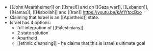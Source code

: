 - [[John Mearsheimer]] on [[Israel]] and on [[Gaza war]], [[Lebanon]], [[Hamas]], [[Hisbollah]] and [[Iran]] https://youtu.be/kAfIYtpcBxo
- Claiming that Israel is an [[Apartheid]] state. 
- Israel has 4 options:
	- full integration of [[Palestinians]] 
	- 2 state solution
	- Apartheid
	- [[ethnic cleansing]] - he claims that this is Israel's ultimate goal